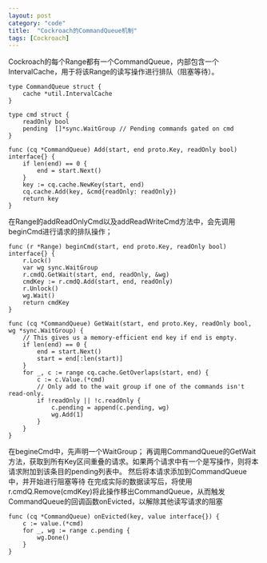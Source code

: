 ```yaml
---
layout: post
category: "code"
title:  "Cockroach的CommandQueue机制"
tags: [Cockroach]
---
```


Cockroach的每个Range都有一个CommandQueue，内部包含一个IntervalCache，用于将该Range的读写操作进行排队（阻塞等待）。

```
type CommandQueue struct {
	cache *util.IntervalCache
}

type cmd struct {
	readOnly bool
	pending  []*sync.WaitGroup // Pending commands gated on cmd
}

func (cq *CommandQueue) Add(start, end proto.Key, readOnly bool) interface{} {
	if len(end) == 0 {
		end = start.Next()
	}
	key := cq.cache.NewKey(start, end)
	cq.cache.Add(key, &cmd{readOnly: readOnly})
	return key
}
```

在Range的addReadOnlyCmd以及addReadWriteCmd方法中，会先调用beginCmd进行请求的排队操作；

```
func (r *Range) beginCmd(start, end proto.Key, readOnly bool) interface{} {
	r.Lock()
	var wg sync.WaitGroup
	r.cmdQ.GetWait(start, end, readOnly, &wg)
	cmdKey := r.cmdQ.Add(start, end, readOnly)
	r.Unlock()
	wg.Wait()
	return cmdKey
}

func (cq *CommandQueue) GetWait(start, end proto.Key, readOnly bool, wg *sync.WaitGroup) {
	// This gives us a memory-efficient end key if end is empty.
	if len(end) == 0 {
		end = start.Next()
		start = end[:len(start)]
	}
	for _, c := range cq.cache.GetOverlaps(start, end) {
		c := c.Value.(*cmd)
		// Only add to the wait group if one of the commands isn't read-only.
		if !readOnly || !c.readOnly {
			c.pending = append(c.pending, wg)
			wg.Add(1)
		}
	}
}
```

在begineCmd中，先声明一个WaitGroup；
再调用CommandQueue的GetWait方法，获取到所有Key区间重叠的请求。如果两个请求中有一个是写操作，则将本请求附加到该条目的pending列表中。
然后将本请求添加到CommandQueue中，并开始进行阻塞等待
在完成实际的数据读写后，将使用r.cmdQ.Remove(cmdKey)将此操作移出CommandQueue，从而触发CommandQueue的回调函数onEvicted，以解除其他读写请求的阻塞

```
func (cq *CommandQueue) onEvicted(key, value interface{}) {
	c := value.(*cmd)
	for _, wg := range c.pending {
		wg.Done()
	}
}
```